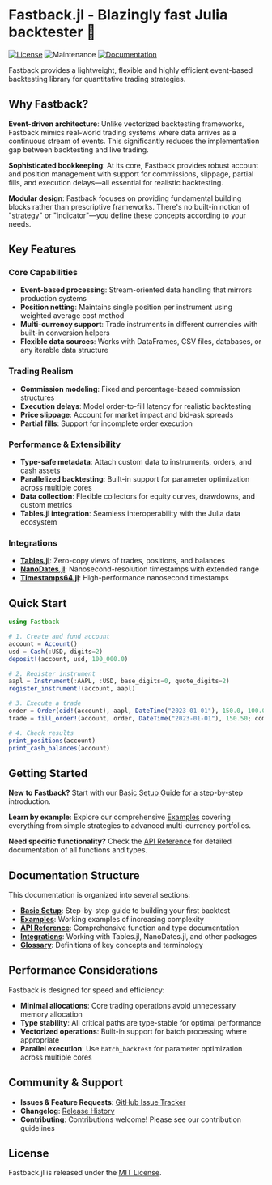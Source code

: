 # Fastback.jl - Blazingly fast Julia backtester 🚀

[![License](https://img.shields.io/badge/License-MIT-yellow.svg)](https://github.com/rbeeli/Fastback.jl/blob/main/LICENSE)
![Maintenance](https://img.shields.io/maintenance/yes/2025)
[![Documentation](https://img.shields.io/badge/docs-stable-blue.svg)](https://rbeeli.github.io/Fastback.jl/)

Fastback provides a lightweight, flexible and highly efficient event-based backtesting library for quantitative trading strategies.

## Why Fastback?

**Event-driven architecture**: Unlike vectorized backtesting frameworks, Fastback mimics real-world trading systems where data arrives as a continuous stream of events. This significantly reduces the implementation gap between backtesting and live trading.

**Sophisticated bookkeeping**: At its core, Fastback provides robust account and position management with support for commissions, slippage, partial fills, and execution delays—all essential for realistic backtesting.

**Modular design**: Fastback focuses on providing fundamental building blocks rather than prescriptive frameworks. There's no built-in notion of "strategy" or "indicator"—you define these concepts according to your needs.

## Key Features

### Core Capabilities
- **Event-based processing**: Stream-oriented data handling that mirrors production systems
- **Position netting**: Maintains single position per instrument using weighted average cost method
- **Multi-currency support**: Trade instruments in different currencies with built-in conversion helpers
- **Flexible data sources**: Works with DataFrames, CSV files, databases, or any iterable data structure

### Trading Realism
- **Commission modeling**: Fixed and percentage-based commission structures
- **Execution delays**: Model order-to-fill latency for realistic backtesting
- **Price slippage**: Account for market impact and bid-ask spreads
- **Partial fills**: Support for incomplete order execution

### Performance & Extensibility
- **Type-safe metadata**: Attach custom data to instruments, orders, and cash assets
- **Parallelized backtesting**: Built-in support for parameter optimization across multiple cores
- **Data collection**: Flexible collectors for equity curves, drawdowns, and custom metrics
- **Tables.jl integration**: Seamless interoperability with the Julia data ecosystem

### Integrations
- **[Tables.jl](https://github.com/JuliaData/Tables.jl)**: Zero-copy views of trades, positions, and balances
- **[NanoDates.jl](https://juliatime.github.io/NanoDates.jl/stable/)**: Nanosecond-resolution timestamps with extended range
- **[Timestamps64.jl](https://rbeeli.github.io/Timestamps64.jl/stable/)**: High-performance nanosecond timestamps

## Quick Start

```julia
using Fastback

# 1. Create and fund account
account = Account()
usd = Cash(:USD, digits=2)
deposit!(account, usd, 100_000.0)

# 2. Register instrument
aapl = Instrument(:AAPL, :USD, base_digits=0, quote_digits=2)
register_instrument!(account, aapl)

# 3. Execute a trade
order = Order(oid!(account), aapl, DateTime("2023-01-01"), 150.0, 100.0)
trade = fill_order!(account, order, DateTime("2023-01-01"), 150.50; commission=1.0)

# 4. Check results
print_positions(account)
print_cash_balances(account)
```

## Getting Started

**New to Fastback?** Start with our [Basic Setup Guide](basic_setup.md) for a step-by-step introduction.

**Learn by example**: Explore our comprehensive [Examples](examples/gen/1_random_trading.md) covering everything from simple strategies to advanced multi-currency portfolios.

**Need specific functionality?** Check the [API Reference](api.md) for detailed documentation of all functions and types.

## Documentation Structure

This documentation is organized into several sections:

- **[Basic Setup](basic_setup.md)**: Step-by-step guide to building your first backtest
- **[Examples](examples/gen/1_random_trading.md)**: Working examples of increasing complexity
- **[API Reference](api.md)**: Comprehensive function and type documentation
- **[Integrations](integrations.md)**: Working with Tables.jl, NanoDates.jl, and other packages
- **[Glossary](glossary.md)**: Definitions of key concepts and terminology

## Performance Considerations

Fastback is designed for speed and efficiency:

- **Minimal allocations**: Core trading operations avoid unnecessary memory allocation
- **Type stability**: All critical paths are type-stable for optimal performance
- **Vectorized operations**: Built-in support for batch processing where appropriate
- **Parallel execution**: Use `batch_backtest` for parameter optimization across multiple cores

## Community & Support

- **Issues & Feature Requests**: [GitHub Issue Tracker](https://github.com/rbeeli/Fastback.jl/issues)
- **Changelog**: [Release History](https://github.com/rbeeli/Fastback.jl/blob/main/CHANGELOG.md)
- **Contributing**: Contributions welcome! Please see our contribution guidelines

## License

Fastback.jl is released under the [MIT License](https://github.com/rbeeli/Fastback.jl/blob/main/LICENSE).
